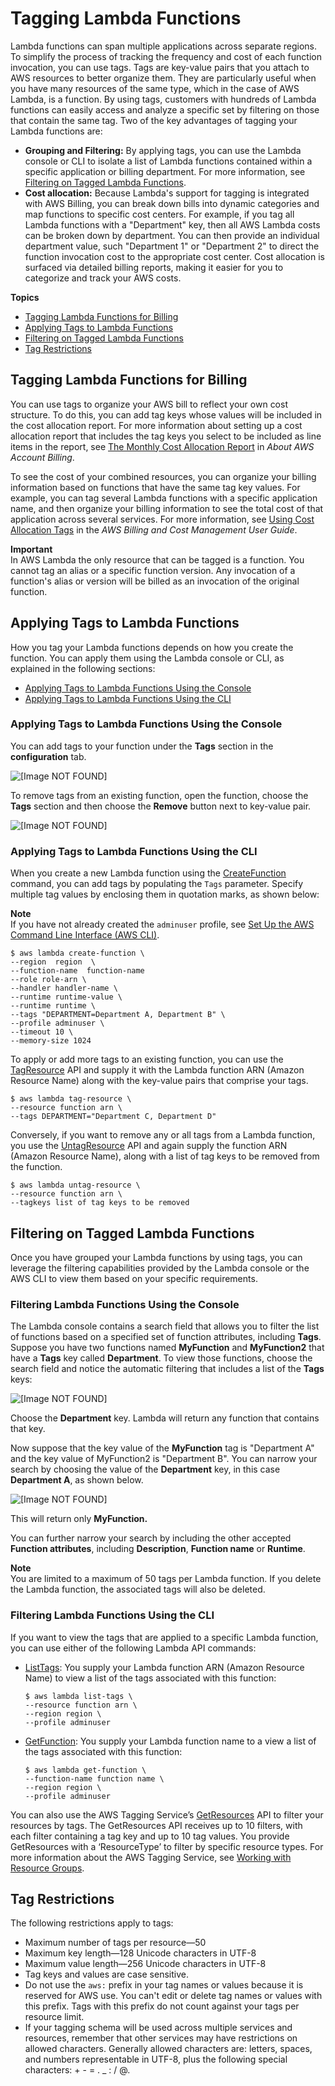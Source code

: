# Tagging Lambda Functions<a name="tagging"></a>

Lambda functions can span multiple applications across separate regions\. To simplify the process of tracking the frequency and cost of each function invocation, you can use tags\. Tags are key\-value pairs that you attach to AWS resources to better organize them\. They are particularly useful when you have many resources of the same type, which in the case of AWS Lambda, is a function\. By using tags, customers with hundreds of Lambda functions can easily access and analyze a specific set by filtering on those that contain the same tag\. Two of the key advantages of tagging your Lambda functions are:
+ **Grouping and Filtering:** By applying tags, you can use the Lambda console or CLI to isolate a list of Lambda functions contained within a specific application or billing department\. For more information, see [Filtering on Tagged Lambda Functions](#tag-filtering)\. 
+ **Cost allocation:** Because Lambda's support for tagging is integrated with AWS Billing, you can break down bills into dynamic categories and map functions to specific cost centers\. For example, if you tag all Lambda functions with a "Department" key, then all AWS Lambda costs can be broken down by department\. You can then provide an individual department value, such "Department 1" or "Department 2" to direct the function invocation cost to the appropriate cost center\. Cost allocation is surfaced via detailed billing reports, making it easier for you to categorize and track your AWS costs\. 

**Topics**
+ [Tagging Lambda Functions for Billing](#tagging-for-billing)
+ [Applying Tags to Lambda Functions](#how-to-tag)
+ [Filtering on Tagged Lambda Functions](#tag-filtering)
+ [Tag Restrictions](#tag-restrictions)

## Tagging Lambda Functions for Billing<a name="tagging-for-billing"></a>

You can use tags to organize your AWS bill to reflect your own cost structure\. To do this, you can add tag keys whose values will be included in the cost allocation report\. For more information about setting up a cost allocation report that includes the tag keys you select to be included as line items in the report, see [The Monthly Cost Allocation Report](https://docs.aws.amazon.com/awsaccountbilling/latest/aboutv2/configurecostallocreport.html) in *About AWS Account Billing*\. 

To see the cost of your combined resources, you can organize your billing information based on functions that have the same tag key values\. For example, you can tag several Lambda functions with a specific application name, and then organize your billing information to see the total cost of that application across several services\. For more information, see [Using Cost Allocation Tags](https://docs.aws.amazon.com/awsaccountbilling/latest/aboutv2/cost-alloc-tags.html) in the *AWS Billing and Cost Management User Guide*\. 

**Important**  
In AWS Lambda the only resource that can be tagged is a function\. You cannot tag an alias or a specific function version\. Any invocation of a function's alias or version will be billed as an invocation of the original function\.

## Applying Tags to Lambda Functions<a name="how-to-tag"></a>

How you tag your Lambda functions depends on how you create the function\. You can apply them using the Lambda console or CLI, as explained in the following sections: 
+ [Applying Tags to Lambda Functions Using the Console](#how-to-tag-console)
+ [Applying Tags to Lambda Functions Using the CLI](#how-to-tag-cli)

### Applying Tags to Lambda Functions Using the Console<a name="how-to-tag-console"></a>

You can add tags to your function under the **Tags** section in the **configuration** tab\. 

![\[Image NOT FOUND\]](http://docs.aws.amazon.com/lambda/latest/dg/images/TagConsole1.png)

To remove tags from an existing function, open the function, choose the **Tags** section and then choose the **Remove** button next to key\-value pair\. 

![\[Image NOT FOUND\]](http://docs.aws.amazon.com/lambda/latest/dg/images/TagConsole2.png)

### Applying Tags to Lambda Functions Using the CLI<a name="how-to-tag-cli"></a>

When you create a new Lambda function using the [CreateFunction](API_CreateFunction.md) command, you can add tags by populating the `Tags` parameter\. Specify multiple tag values by enclosing them in quotation marks, as shown below:

**Note**  
If you have not already created the `adminuser` profile, see [Set Up the AWS Command Line Interface \(AWS CLI\)](setup-awscli.md)\.

```
$ aws lambda create-function \
--region  region  \
--function-name  function-name
--role role-arn \
--handler handler-name \
--runtime runtime-value \
--runtime runtime \
--tags "DEPARTMENT=Department A, Department B" \
--profile adminuser \
--timeout 10 \
--memory-size 1024
```

To apply or add more tags to an existing function, you can use the [TagResource](API_TagResource.md) API and supply it with the Lambda function ARN \(Amazon Resource Name\) along with the key\-value pairs that comprise your tags\. 

```
$ aws lambda tag-resource \
--resource function arn \
--tags DEPARTMENT="Department C, Department D"
```

Conversely, if you want to remove any or all tags from a Lambda function, you use the [UntagResource](API_UntagResource.md) API and again supply the function ARN \(Amazon Resource Name\), along with a list of tag keys to be removed from the function\. 

```
$ aws lambda untag-resource \
--resource function arn \
--tagkeys list of tag keys to be removed
```

## Filtering on Tagged Lambda Functions<a name="tag-filtering"></a>

Once you have grouped your Lambda functions by using tags, you can leverage the filtering capabilities provided by the Lambda console or the AWS CLI to view them based on your specific requirements\.

### Filtering Lambda Functions Using the Console<a name="tag-filtering-console"></a>

The Lambda console contains a search field that allows you to filter the list of functions based on a specified set of function attributes, including **Tags**\. Suppose you have two functions named **MyFunction** and **MyFunction2** that have a **Tags** key called **Department**\. To view those functions, choose the search field and notice the automatic filtering that includes a list of the **Tags** keys: 

![\[Image NOT FOUND\]](http://docs.aws.amazon.com/lambda/latest/dg/images/Filtering.png)

Choose the **Department** key\. Lambda will return any function that contains that key\.

Now suppose that the key value of the **MyFunction** tag is "Department A" and the key value of MyFunction2 is "Department B"\. You can narrow your search by choosing the value of the **Department** key, in this case **Department A**, as shown below\.

![\[Image NOT FOUND\]](http://docs.aws.amazon.com/lambda/latest/dg/images/Filtering1.png)

This will return only **MyFunction\.**

You can further narrow your search by including the other accepted **Function attributes**, including **Description**, **Function name** or **Runtime**\. 

**Note**  
You are limited to a maximum of 50 tags per Lambda function\. If you delete the Lambda function, the associated tags will also be deleted\.

### Filtering Lambda Functions Using the CLI<a name="tag-filtering-cli"></a>

If you want to view the tags that are applied to a specific Lambda function, you can use either of the following Lambda API commands:
+ [ListTags](API_ListTags.md): You supply your Lambda function ARN \(Amazon Resource Name\) to view a list of the tags associated with this function:

  ```
  $ aws lambda list-tags \
  --resource function arn \
  --region region \
  --profile adminuser
  ```
+ [GetFunction](API_GetFunction.md): You supply your Lambda function name to a view a list of the tags associated with this function:

  ```
  $ aws lambda get-function \
  --function-name function name \
  --region region \
  --profile adminuser
  ```

You can also use the AWS Tagging Service’s [GetResources](http://docs.aws.amazon.com/resourcegroupstagging/latest/APIReference/API_GetResources.html) API to filter your resources by tags\. The GetResources API receives up to 10 filters, with each filter containing a tag key and up to 10 tag values\. You provide GetResources with a ‘ResourceType’ to filter by specific resource types\. For more information about the AWS Tagging Service, see [Working with Resource Groups](http://docs.aws.amazon.com/awsconsolehelpdocs/latest/gsg/resource-groups.html)\. 

## Tag Restrictions<a name="tag-restrictions"></a>

The following restrictions apply to tags:
+ Maximum number of tags per resource—50
+ Maximum key length—128 Unicode characters in UTF\-8
+ Maximum value length—256 Unicode characters in UTF\-8
+ Tag keys and values are case sensitive\.
+ Do not use the `aws:` prefix in your tag names or values because it is reserved for AWS use\. You can't edit or delete tag names or values with this prefix\. Tags with this prefix do not count against your tags per resource limit\.
+ If your tagging schema will be used across multiple services and resources, remember that other services may have restrictions on allowed characters\. Generally allowed characters are: letters, spaces, and numbers representable in UTF\-8, plus the following special characters: \+ \- = \. \_ : / @\.